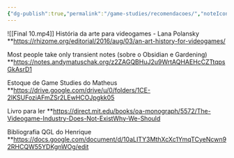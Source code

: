 ```yaml
---
{"dg-publish":true,"permalink":"/game-studies/recomendacoes/","noteIcon":""}
---
```




![[Final 10.mp4]]
História da arte para videogames - Lana Polansky
**https://rhizome.org/editorial/2016/aug/03/an-art-history-for-videogames/

Most people take only transient notes (sobre o Obsidian e Gardening)
**https://notes.andymatuschak.org/z2ZAGQBHuJ2u9WrtAQHAEHcCZTtqpsGkAsrD1


Estoque de Game Studies do Matheus
**https://drive.google.com/drive/u/0/folders/1CE-2IKSUFoziAFmZSr2LEwHCOJpgkk05

Livro para ler
**https://direct.mit.edu/books/oa-monograph/5572/The-Videogame-Industry-Does-Not-ExistWhy-We-Should

Bibliografia QGL do Henrique
**https://docs.google.com/document/d/10aLITY3MthXcXc1YmqTCyeNcwn92RHCQW55YDKgnWOg/edit
